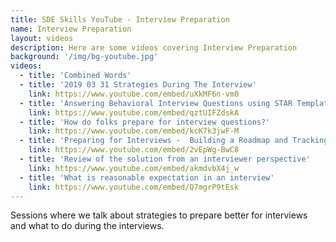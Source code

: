 ```yaml
---
title: SDE Skills YouTube - Interview Preparation
name: Interview Preparation
layout: videos
description: Here are some videos covering Interview Preparation
background: '/img/bg-youtube.jpg'
videos:
  - title: 'Combined Words'
  - title: '2019 03 31 Strategies During The Interview'
    link: https://www.youtube.com/embed/uXkMF6n-vm0
  - title: 'Answering Behavioral Interview Questions using STAR Template'
    link: https://www.youtube.com/embed/qztUIFZdskA
  - title: 'How do folks prepare for interview questions?'
    link: https://www.youtube.com/embed/kcK7k3jwF-M
  - title: 'Preparing for Interviews -  Building a Roadmap and Tracking Progress'
    link: https://www.youtube.com/embed/2vEpWg-BwC8
  - title: 'Review of the solution from an interviewer perspective'
    link: https://www.youtube.com/embed/akmdvbX4j_w
  - title: 'What is reasonable expectation in an interview'
    link: https://www.youtube.com/embed/Q7mgrP9tEsk
---
```

Sessions where we talk about strategies to prepare better for interviews and what to do during the interviews.